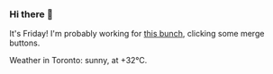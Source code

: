 ### Hi there :wave:

It's Friday! I'm probably working for [this bunch](https://github.com/kohofinancial), clicking some merge buttons.

Weather in Toronto: sunny, at +32°C.
